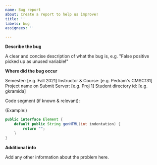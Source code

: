 ```yaml
---
name: Bug report
about: Create a report to help us improve!
title: ''
labels: bug
assignees: ''

---
```


**Describe the bug**

A clear and concise description of what the bug is, e.g. "False positive picked up as unused variable!"

**Where did the bug occur**

Semester: [e.g. Fall 2021]
Instructor & Course: [e.g. Pedram's CMSC131]
Project name on Submit Server: [e.g. Proj 1]
Student directory id: [e.g. gkramida]

Code segment (if known & relevant):

(Example:)
```Java
public interface Element {
	default public String genHTML(int indentation) {
		return "";
	}	
}
```


**Additional info**

Add any other information about the problem here.
